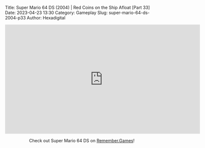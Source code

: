 Title: Super Mario 64 DS (2004) | Red Coins on the Ship Afloat [Part 33]
Date: 2023-04-23 13:30
Category: Gameplay
Slug: super-mario-64-ds-2004-p33
Author: Hexadigital

<center><iframe src="https://www.youtube.com/embed/hnQjz88yaKw?feature=oembed" allow="accelerometer; autoplay; encrypted-media; gyroscope; picture-in-picture" width="640" height="360" frameborder="0"></iframe>

Check out Super Mario 64 DS on [Remember.Games](https://remember.games/game/2250/super-mario-64-ds/)!</center>
